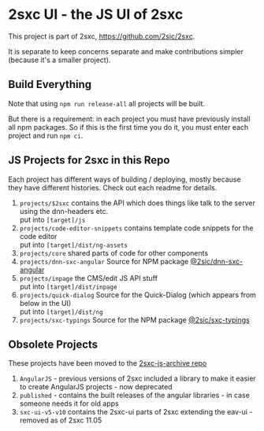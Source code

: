 2sxc UI - the JS UI of 2sxc
============

This project is part of 2sxc, https://github.com/2sic/2sxc.

It is separate to keep concerns separate and make contributions simpler (because it's a smaller project). 

## Build Everything

Note that using `npm run release-all` all projects will be built. 

But there is a requirement: in each project you must have previously install all npm packages.
So if this is the first time you do it, you must enter each project and run `npm ci`.


## JS Projects for 2sxc in this Repo

Each project has different ways of building / deploying, mostly because they have different histories. Check out each readme for details. 

1. `projects/$2sxc` contains the API which does things like talk to the server using the dnn-headers etc.  
    put into `[target]/js`
1. `projects/code-editor-snippets` contains template code snippets for the code editor  
    put into `[target]/dist/ng-assets`
1. `projects/core` shared parts of code for other components  
1. `projects/dnn-sxc-angular` Source for NPM package [@2sic/dnn-sxc-angular](https://www.npmjs.com/package/@2sic.com/dnn-sxc-angular)
1. `projects/inpage` the CMS/edit JS API stuff  
    put into `[target]/dist/inpage`
1. `projects/quick-dialog` Source for the Quick-Dialog (which appears from below in the UI)  
    put into `[target]/dist/ng`
1. `projects/sxc-typings` Source for the NPM package [@2sic/sxc-typings](https://www.npmjs.com/package/@2sic.com/2sxc-typings)

## Obsolete Projects

These projects have been moved to the [2sxc-js-archive repo](https://github.com/2sic/2sxc-js-archive)

1. `AngularJS` - previous versions of 2sxc included a library to make it easier to create AngularJS projects - now deprecated
1. `published` - contains the built releases of the angular libraries - in case someone needs it for old apps
1. `sxc-ui-v5-v10` contains the 2sxc-ui parts of 2sxc extending the eav-ui - removed as of 2sxc 11.05
